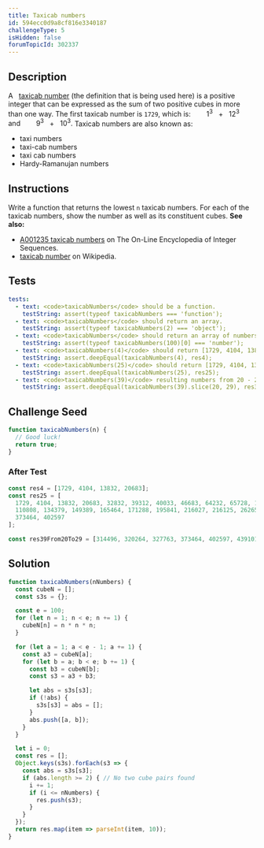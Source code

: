 ```yaml
---
title: Taxicab numbers
id: 594ecc0d9a8cf816e3340187
challengeType: 5
isHidden: false
forumTopicId: 302337
---
```


## Description
<section id='description'>
A &nbsp; <a href="https://en.wikipedia.org/wiki/Hardy–Ramanujan number" title="wp: Hardy–Ramanujan number" target="_blank">taxicab number</a> (the definition that is being used here) is a positive integer that can be expressed as the sum of two positive cubes in more than one way.
The first taxicab number is <code>1729</code>, which is:
<span style="margin-left: 2em;">1<sup>3</sup> &nbsp; + &nbsp; 12<sup>3</sup> &nbsp; &nbsp; &nbsp; and</span>
<span style="margin-left: 2em;">9<sup>3</sup> &nbsp; + &nbsp; 10<sup>3</sup>.</span>
Taxicab numbers are also known as:
<ul>
  <li>taxi numbers</li>
  <li>taxi-cab numbers</li>
  <li>taxi cab numbers</li>
  <li>Hardy-Ramanujan numbers</li>
</ul>
</section>

## Instructions
<section id='instructions'>
Write a function that returns the lowest <code>n</code> taxicab numbers. For each of the taxicab numbers, show the number as well as its constituent cubes.
<strong>See also:</strong>
<ul>
  <li><a href="https://oeis.org/A001235" target="_blank">A001235 taxicab numbers</a> on The On-Line Encyclopedia of Integer Sequences.</li>
  <li><a href="https://en.wikipedia.org/wiki/Taxicab_number" target="_blank">taxicab number</a> on Wikipedia.</li>
</ul>
</section>

## Tests
<section id='tests'>

```yml
tests:
  - text: <code>taxicabNumbers</code> should be a function.
    testString: assert(typeof taxicabNumbers === 'function');
  - text: <code>taxicabNumbers</code> should return an array.
    testString: assert(typeof taxicabNumbers(2) === 'object');
  - text: <code>taxicabNumbers</code> should return an array of numbers.
    testString: assert(typeof taxicabNumbers(100)[0] === 'number');
  - text: <code>taxicabNumbers(4)</code> should return [1729, 4104, 13832, 20683].
    testString: assert.deepEqual(taxicabNumbers(4), res4);
  - text: <code>taxicabNumbers(25)</code> should return [1729, 4104, 13832, 20683, 32832, 39312, 40033, 46683, 64232, 65728, 110656, 110808, 134379, 149389, 165464, 171288, 195841, 216027, 216125, 262656, 314496, 320264, 327763, 373464, 402597]
    testString: assert.deepEqual(taxicabNumbers(25), res25);
  - text: <code>taxicabNumbers(39)</code> resulting numbers from 20 - 29 should be [314496,320264,327763,373464,402597,439101,443889,513000,513856].
    testString: assert.deepEqual(taxicabNumbers(39).slice(20, 29), res39From20To29);

```

</section>

## Challenge Seed
<section id='challengeSeed'>

<div id='js-seed'>

```js
function taxicabNumbers(n) {
  // Good luck!
  return true;
}
```

</div>


### After Test
<div id='js-teardown'>

```js
const res4 = [1729, 4104, 13832, 20683];
const res25 = [
  1729, 4104, 13832, 20683, 32832, 39312, 40033, 46683, 64232, 65728, 110656,
  110808, 134379, 149389, 165464, 171288, 195841, 216027, 216125, 262656, 314496, 320264, 327763,
  373464, 402597
];

const res39From20To29 = [314496, 320264, 327763, 373464, 402597, 439101, 443889, 513000, 513856];
```

</div>

</section>

## Solution
<section id='solution'>


```js
function taxicabNumbers(nNumbers) {
  const cubeN = [];
  const s3s = {};

  const e = 100;
  for (let n = 1; n < e; n += 1) {
    cubeN[n] = n * n * n;
  }

  for (let a = 1; a < e - 1; a += 1) {
    const a3 = cubeN[a];
    for (let b = a; b < e; b += 1) {
      const b3 = cubeN[b];
      const s3 = a3 + b3;

      let abs = s3s[s3];
      if (!abs) {
        s3s[s3] = abs = [];
      }
      abs.push([a, b]);
    }
  }

  let i = 0;
  const res = [];
  Object.keys(s3s).forEach(s3 => {
    const abs = s3s[s3];
    if (abs.length >= 2) { // No two cube pairs found
      i += 1;
      if (i <= nNumbers) {
        res.push(s3);
      }
    }
  });
  return res.map(item => parseInt(item, 10));
}

```

</section>
